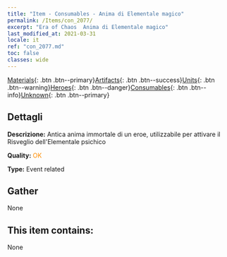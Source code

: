 ```yaml
---
title: "Item - Consumables - Anima di Elementale magico"
permalink: /Items/con_2077/
excerpt: "Era of Chaos  Anima di Elementale magico"
last_modified_at: 2021-03-31
locale: it
ref: "con_2077.md"
toc: false
classes: wide
---
```

 [Materials](/it/Items/){: .btn .btn--primary}[Artifacts](/it/Items/Artifacts/){: .btn .btn--success}[Units](/it/Items/Units/){: .btn .btn--warning}[Heroes](/it/Items/Heroes/){: .btn .btn--danger}[Consumables](/it/Items/Consumables/){: .btn .btn--info}[Unknown](/it/Items/Unknown/){: .btn .btn--primary}

## Dettagli
 **Descrizione:** Antica anima immortale di un eroe, utilizzabile per attivare il Risveglio dell'Elementale psichico

 **Quality:** <span style="color: #FF8C00">OK</span>

 **Type:** Event related

## Gather

  None

## This item contains:

  None

